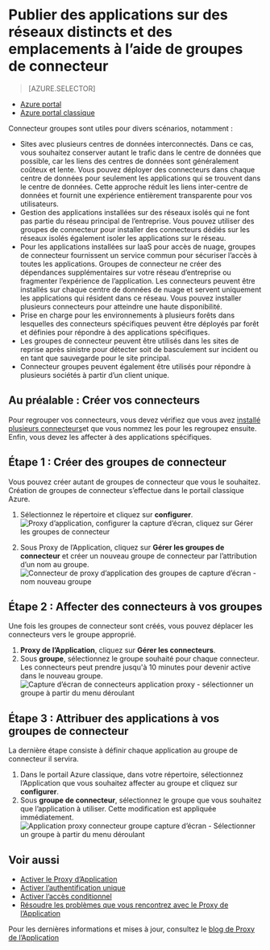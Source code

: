 <properties
    pageTitle="Utilisation des connecteurs de Proxy de l’Application AD Azure | Microsoft Azure"
    description="Explique comment créer et gérer des groupes de connecteurs dans le Proxy d’Application Azure AD."
    services="active-directory"
    documentationCenter=""
    authors="kgremban"
    manager="femila"
    editor=""/>

<tags
    ms.service="active-directory"
    ms.workload="identity"
    ms.tgt_pltfrm="na"
    ms.devlang="na"
    ms.topic="article"
    ms.date="09/09/2016"
    ms.author="kgremban"/>


# <a name="publish-applications-on-separate-networks-and-locations-using-connector-groups"></a>Publier des applications sur des réseaux distincts et des emplacements à l’aide de groupes de connecteur

> [AZURE.SELECTOR]
- [Azure portal](active-directory-application-proxy-connectors-azure-portal.md)
- [Azure portal classique](active-directory-application-proxy-connectors.md)


Connecteur groupes sont utiles pour divers scénarios, notamment :

- Sites avec plusieurs centres de données interconnectés. Dans ce cas, vous souhaitez conserver autant le trafic dans le centre de données que possible, car les liens des centres de données sont généralement coûteux et lente. Vous pouvez déployer des connecteurs dans chaque centre de données pour seulement les applications qui se trouvent dans le centre de données. Cette approche réduit les liens inter-centre de données et fournit une expérience entièrement transparente pour vos utilisateurs.
- Gestion des applications installées sur des réseaux isolés qui ne font pas partie du réseau principal de l’entreprise. Vous pouvez utiliser des groupes de connecteur pour installer des connecteurs dédiés sur les réseaux isolés également isoler les applications sur le réseau.
- Pour les applications installées sur IaaS pour accès de nuage, groupes de connecteur fournissent un service commun pour sécuriser l’accès à toutes les applications. Groupes de connecteur ne créer des dépendances supplémentaires sur votre réseau d’entreprise ou fragmenter l’expérience de l’application. Les connecteurs peuvent être installés sur chaque centre de données de nuage et servent uniquement les applications qui résident dans ce réseau. Vous pouvez installer plusieurs connecteurs pour atteindre une haute disponibilité.
- Prise en charge pour les environnements à plusieurs forêts dans lesquelles des connecteurs spécifiques peuvent être déployés par forêt et définies pour répondre à des applications spécifiques.
- Les groupes de connecteur peuvent être utilisés dans les sites de reprise après sinistre pour détecter soit de basculement sur incident ou en tant que sauvegarde pour le site principal.
- Connecteur groupes peuvent également être utilisés pour répondre à plusieurs sociétés à partir d’un client unique.

## <a name="prerequisite-create-your-connectors"></a>Au préalable : Créer vos connecteurs
Pour regrouper vos connecteurs, vous devez vérifiez que vous avez [installé plusieurs connecteurs](active-directory-application-proxy-enable.md)et que vous nommez les pour les regroupez ensuite. Enfin, vous devez les affecter à des applications spécifiques.

## <a name="step-1-create-connector-groups"></a>Étape 1 : Créer des groupes de connecteur
Vous pouvez créer autant de groupes de connecteur que vous le souhaitez. Création de groupes de connecteur s’effectue dans le portail classique Azure.

1. Sélectionnez le répertoire et cliquez sur **configurer**.  
    ![Proxy d’application, configurer la capture d’écran, cliquez sur Gérer les groupes de connecteur](./media/active-directory-application-proxy-connectors/app_proxy_connectors_creategroup.png)

2. Sous Proxy de l’Application, cliquez sur **Gérer les groupes de connecteur** et créer un nouveau groupe de connecteur par l’attribution d’un nom au groupe.  
    ![Connecteur de proxy d’application des groupes de capture d’écran - nom nouveau groupe](./media/active-directory-application-proxy-connectors/app_proxy_connectors_namegroup.png)

## <a name="step-2-assign-connectors-to-your-groups"></a>Étape 2 : Affecter des connecteurs à vos groupes
Une fois les groupes de connecteur sont créés, vous pouvez déplacer les connecteurs vers le groupe approprié.

1. **Proxy de l’Application**, cliquez sur **Gérer les connecteurs**.
2. Sous **groupe**, sélectionnez le groupe souhaité pour chaque connecteur. Les connecteurs peut prendre jusqu'à 10 minutes pour devenir active dans le nouveau groupe.  
    ![Capture d’écran de connecteurs application proxy - sélectionner un groupe à partir du menu déroulant](./media/active-directory-application-proxy-connectors/app_proxy_connectors_connectorlist.png)

## <a name="step-3-assign-applications-to-your-connector-groups"></a>Étape 3 : Attribuer des applications à vos groupes de connecteur
La dernière étape consiste à définir chaque application au groupe de connecteur il servira.

1. Dans le portail Azure classique, dans votre répertoire, sélectionnez l’Application que vous souhaitez affecter au groupe et cliquez sur **configurer**.
2. Sous **groupe de connecteur**, sélectionnez le groupe que vous souhaitez que l’application à utiliser. Cette modification est appliquée immédiatement.  
    ![Application proxy connecteur groupe capture d’écran - Sélectionner un groupe à partir du menu déroulant](./media/active-directory-application-proxy-connectors/app_proxy_connectors_newgroup.png)


## <a name="see-also"></a>Voir aussi

- [Activer le Proxy d’Application](active-directory-application-proxy-enable.md)
- [Activer l’authentification unique](active-directory-application-proxy-sso-using-kcd.md)
- [Activer l’accès conditionnel](active-directory-application-proxy-conditional-access.md)
- [Résoudre les problèmes que vous rencontrez avec le Proxy de l’Application](active-directory-application-proxy-troubleshoot.md)

Pour les dernières informations et mises à jour, consultez le [blog de Proxy de l’Application](http://blogs.technet.com/b/applicationproxyblog/)
